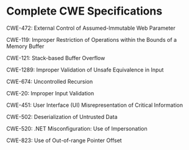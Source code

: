 

# Complete CWE Specifications

CWE-472: External Control of Assumed-Immutable Web Parameter

CWE-119: Improper Restriction of Operations within the Bounds of a Memory Buffer

CWE-121: Stack-based Buffer Overflow

CWE-1289: Improper Validation of Unsafe Equivalence in Input

CWE-674: Uncontrolled Recursion

CWE-20: Improper Input Validation

CWE-451: User Interface (UI) Misrepresentation of Critical Information

CWE-502: Deserialization of Untrusted Data

CWE-520: .NET Misconfiguration: Use of Impersonation

CWE-823: Use of Out-of-range Pointer Offset